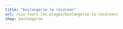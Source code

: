 ```yaml
---
title: "boulangerie la rosaleen"
url: /six-fours-les-plages/boulangerie-la-rosaleen/
shop: boulangerie
---
```

